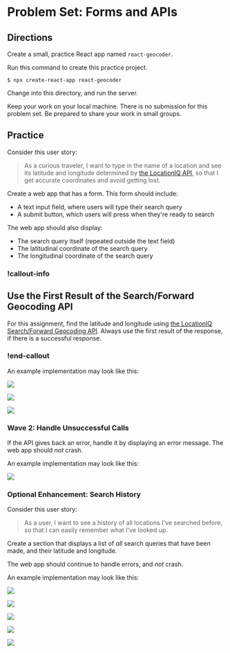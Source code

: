 # Problem Set: Forms and APIs

## Directions

Create a small, practice React app named `react-geocoder`.

Run this command to create this practice project.

```
$ npx create-react-app react-geocoder
```

Change into this directory, and run the server.

Keep your work on your local machine. There is no submission for this problem set. Be prepared to share your work in small groups.

## Practice

Consider this user story:

> As a curious traveler, I want to type in the name of a location and see its latitude and longitude determined by [the LocationIQ API](https://locationiq.com/docs), so that I get accurate coordinates and avoid getting lost.

Create a web app that has a form. This form should include:

- A text input field, where users will type their search query
- A submit button, which users will press when they're ready to search

The web app should also display:

- The search query itself (repeated outside the text field)
- The latitudinal coordinate of the search query
- The longitudinal coordinate of the search query

### !callout-info

## Use the First Result of the Search/Forward Geocoding API

For this assignment, find the latitude and longitude using [the LocationIQ Search/Forward Geocoding API](https://locationiq.com/docs). Always use the first result of the response, if there is a successful response.

### !end-callout

An example implementation may look like this:

![](../assets/handling-forms_problem-set-forms-and-apis_wave-1-no-query.png)

![](../assets/handling-forms_problem-set-forms-and-apis_wave-1-seattle.png)

![](../assets/handling-forms_problem-set-forms-and-apis_wave-1-atlanta.png)

### Wave 2: Handle Unsuccessful Calls

If the API gives back an error, handle it by displaying an error message. The web app should _not_ crash.

An example implementation may look like this:

![](../assets/handling-forms_problem-set-forms-and-apis_wave-2-error.png)

### Optional Enhancement: Search History

Consider this user story:

> As a user, I want to see a history of all locations I've searched before, so that I can easily remember what I've looked up.

Create a section that displays a list of _all_ search queries that have been made, and their latitude and longitude.

The web app should continue to handle errors, and _not_ crash.

An example implementation may look like this:

![](../assets/handling-forms_problem-set-forms-and-apis_wave-3-seattle.png)

![](../assets/handling-forms_problem-set-forms-and-apis_wave-3-atlanta.png)

![](../assets/handling-forms_problem-set-forms-and-apis_wave-3-manila.png)

![](../assets/handling-forms_problem-set-forms-and-apis_wave-3-error.png)

![](../assets/handling-forms_problem-set-forms-and-apis_wave-3-seattle-again.png)
